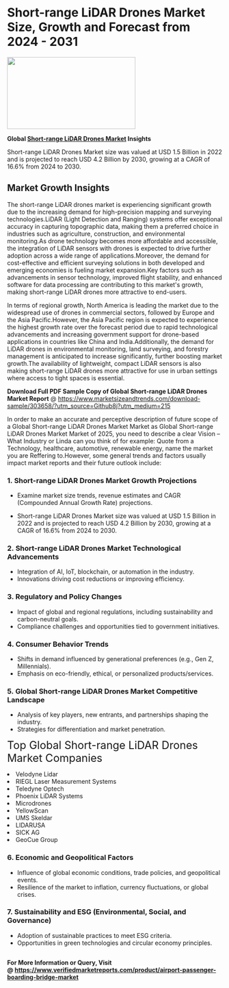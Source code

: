 <H1>Short-range LiDAR Drones Market Size, Growth and Forecast from 2024 - 2031</H1><img class="aligncenter size-medium wp-image-584254" src="https://thirdeyenews.in/wp-content/uploads/2024/09/Global-Market-Research-300x168.jpeg" alt="" width="300" height="168" /><p><strong>Global&nbsp;<a href="https://www.marketsizeandtrends.com/download-sample/303658/?utm_source=Github8j?utm_medium=215">Short-range LiDAR Drones Market</a> Insights</strong></p><p>Short-range LiDAR Drones Market size was valued at USD 1.5 Billion in 2022 and is projected to reach USD 4.2 Billion by 2030, growing at a CAGR of 16.6% from 2024 to 2030.</p><p><h2>Market Growth Insights</h2> <p>The short-range LiDAR drones market is experiencing significant growth due to the increasing demand for high-precision mapping and surveying technologies.LiDAR (Light Detection and Ranging) systems offer exceptional accuracy in capturing topographic data, making them a preferred choice in industries such as agriculture, construction, and environmental monitoring.As drone technology becomes more affordable and accessible, the integration of LiDAR sensors with drones is expected to drive further adoption across a wide range of applications.Moreover, the demand for cost-effective and efficient surveying solutions in both developed and emerging economies is fueling market expansion.Key factors such as advancements in sensor technology, improved flight stability, and enhanced software for data processing are contributing to this market's growth, making short-range LiDAR drones more attractive to end-users.</p> <p>In terms of regional growth, North America is leading the market due to the widespread use of drones in commercial sectors, followed by Europe and the Asia Pacific.However, the Asia Pacific region is expected to experience the highest growth rate over the forecast period due to rapid technological advancements and increasing government support for drone-based applications in countries like China and India.Additionally, the demand for LiDAR drones in environmental monitoring, land surveying, and forestry management is anticipated to increase significantly, further boosting market growth.The availability of lightweight, compact LiDAR sensors is also making short-range LiDAR drones more attractive for use in urban settings where access to tight spaces is essential.<p><span class=""><strong>Download Full PDF Sample Copy of Global Short-range LiDAR Drones Market Report</strong> @ <a href="https://www.marketsizeandtrends.com/download-sample/303658/?utm_source=Github8j?utm_medium=215" target="_blank">https://www.marketsizeandtrends.com/download-sample/303658/?utm_source=Github8j?utm_medium=215</a></span></p><p>In order to make an accurate and perceptive description of future scope of a Global&nbsp;Short-range LiDAR Drones Market Market as Global&nbsp;Short-range LiDAR Drones Market Market of 2025, you need to describe a clear Vision &ndash; What Industry or Linda can you think of for example: Quote from a Technology, healthcare, automotive, renewable energy, name the market you are Reffering to.However, some general trends and factors usually impact market reports and their future outlook include:</p><h3>1.&nbsp;<strong>Short-range LiDAR Drones Market Growth Projections</strong></h3><ul><li>Examine market size trends, revenue estimates and CAGR (Compounded Annual Growth Rate) projections.</li><li><p>Short-range LiDAR Drones Market size was valued at USD 1.5 Billion in 2022 and is projected to reach USD 4.2 Billion by 2030, growing at a CAGR of 16.6% from 2024 to 2030.</p></li></ul><h3>2.&nbsp;<strong>Short-range LiDAR Drones Market Technological Advancements</strong></h3><ul><li>Integration of AI, IoT, blockchain, or automation in the industry.</li><li>Innovations driving cost reductions or improving efficiency.</li></ul><h3>3.&nbsp;<strong>Regulatory and Policy Changes</strong></h3><ul><li>Impact of global and regional regulations, including sustainability and carbon-neutral goals.</li><li>Compliance challenges and opportunities tied to government initiatives.</li></ul><h3>4.&nbsp;<strong>Consumer Behavior Trends</strong></h3><ul><li>Shifts in demand influenced by generational preferences (e.g., Gen Z, Millennials).</li><li>Emphasis on eco-friendly, ethical, or personalized products/services.</li></ul><h3>5.&nbsp;<strong>Global Short-range LiDAR Drones Market Competitive Landscape</strong></h3><ul><li>Analysis of key players, new entrants, and partnerships shaping the industry.</li><li>Strategies for differentiation and market penetration.</li></ul><p data-pm-slice="1 1 []"><span style="color: inherit; font-family: inherit; font-size: 25px;">Top Global Short-range LiDAR Drones Market Companies</span></p><div class="" data-test-id=""><p><li>Velodyne Lidar</li><li> RIEGL Laser Measurement Systems</li><li> Teledyne Optech</li><li> Phoenix LiDAR Systems</li><li> Microdrones</li><li> YellowScan</li><li> UMS Skeldar</li><li> LIDARUSA</li><li> SICK AG</li><li> GeoCue Group</li></p></div><h3>6.&nbsp;<strong>Economic and Geopolitical Factors</strong></h3><ul><li>Influence of global economic conditions, trade policies, and geopolitical events.</li><li>Resilience of the market to inflation, currency fluctuations, or global crises.</li></ul><h3>7.&nbsp;<strong>Sustainability and ESG (Environmental, Social, and Governance)</strong></h3><ul><li>Adoption of sustainable practices to meet ESG criteria.</li><li>Opportunities in green technologies and circular economy principles.</li></ul><h2><strong style="font-size: 14px;">For More Information or Query, Visit @&nbsp;</strong><a style="background-color: #ffffff; font-size: 14px;" href="https://www.marketsizeandtrends.com/report/short-range-lidar-drones-market/" target="_blank">https://www.verifiedmarketreports.com/product/airport-passenger-boarding-bridge-market</a></h2>